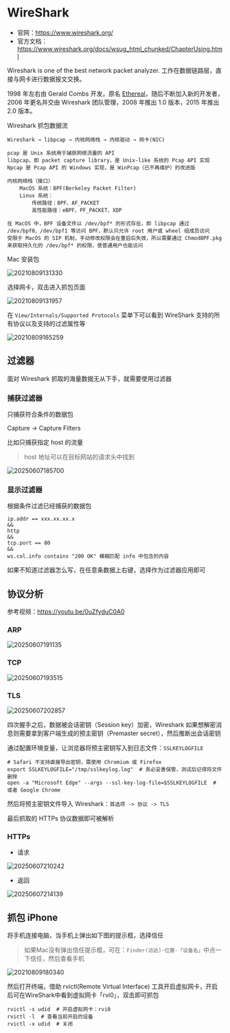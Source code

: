 # WireShark

- 官网：<https://www.wireshark.org/>
- 官方文档：<https://www.wireshark.org/docs/wsug_html_chunked/ChapterUsing.html>

Wireshark is one of the best network packet analyzer. 工作在数据链路层，直接与网卡进行数据报文交换。

1998 年左右由 Gerald Combs 开发，原名 [Ethereal](https://www.wireshark.org/docs/wsug_html_chunked/ChIntroHistory.html)，随后不断加入新的开发者，2006 年更名并交由 Wireshark 团队管理，2008 年推出 1.0 版本，2015 年推出 2.0 版本。

Wireshark 抓包数据流

```text
Wireshark → libpcap → 内核网络栈 → 内核驱动 → 网卡(NIC)

pcap 是 Unix 系统用于捕获网络流量的 API
libpcap，即 packet capture library，是 Unix-like 系统的 Pcap API 实现
Npcap 是 Pcap API 的 Windows 实现，是 WinPcap（已不再维护）的改进版

内核网络栈（接口）
    MacOS 系统：BPF(Berkeley Packet Filter)
    Linux 系统：
        传统路径：BPF、AF_PACKET
        高性能路径：eBPF、PF_PACKET、XDP

在 MacOS 中，BPF 设备文件以 /dev/bpf* 的形式存在，即 libpcap 通过 /dev/bpf0、/dev/bpf1 等访问 BPF，默认只允许 root 用户或 wheel 组成员访问
受限于 MacOS 的 SIP 机制，手动修改权限会在重启后失效，所以需要通过 ChmodBPF.pkg 来获取持久化的 /dev/bpf* 的权限，使普通用户也能访问
```

Mac 安装包

![20210809131330](https://image.zuoright.com/20210809131330.png)

选择网卡，双击进入抓包页面

![20210809131957](https://image.zuoright.com/20210809131957.png)

在 `View/Internals/Supported Protocols` 菜单下可以看到 WireShark 支持的所有协议以及支持的过滤属性等

![20210809165259](https://image.zuoright.com/20210809165259.png)

## 过滤器

面对 Wireshark 抓取的海量数据无从下手，就需要使用过滤器

### 捕获过滤器

只捕获符合条件的数据包

Capture -> Capture Filters

比如只捕获指定 host 的流量

> host 地址可以在目标网站的请求头中找到

![20250607185700](https://image.zuoright.com/20250607185700.png)

### 显示过滤器

根据条件过滤已经捕获的数据包

```text
ip.addr == xxx.xx.xx.x
&&
http
&&
tcp.port == 80
&&
ws.col.info contains "200 OK" 模糊匹配 info 中包含的内容
```

如果不知道过滤器怎么写，在任意条数据上右键，选择作为过滤器应用即可

## 协议分析

参考视频：<https://youtu.be/0uZfyduC0A0>

### ARP

![20250607191135](https://image.zuoright.com/20250607191135.png)

### TCP

![20250607193515](https://image.zuoright.com/20250607193515.png)

### TLS

![20250607202857](https://image.zuoright.com/20250607202857.png)

四次握手之后，数据被会话密钥（Session key）加密，Wireshark 如果想解密消息则需要拿到客户端生成的预主密钥（Premaster secret），然后推断出会话密钥

通过配置环境变量，让浏览器将预主密钥写入到日志文件：`SSLKEYLOGFILE`

```shell
# Safari 不支持直接导出密钥，需使用 Chromium 或 Firefox
export SSLKEYLOGFILE="/tmp/sslkeylog.log"  # 务必妥善保管，测试后记得将文件删除
open -a "Microsoft Edge" --args --ssl-key-log-file=$SSLKEYLOGFILE  # 或者 Google Chrome
```

然后将预主密钥文件导入 Wireshark：`首选项 -> 协议 -> TLS`

最后抓取的 HTTPs 协议数据即可被解析

### HTTPs

- 请求

![20250607210242](https://image.zuoright.com/20250607210242.png)

- 返回

![20250607214139](https://image.zuoright.com/20250607214139.png)

## 抓包 iPhone

将手机连接电脑，当手机上弹出如下图的提示框，选择信任

> 如果Mac没有弹出信任提示框，可在：`Finder(访达)-位置-「设备名」`中点一下信任，然后查看手机

![20210809180340](https://image.zuoright.com/20210809180340.png)

然后打开终端，借助 rvictl(Remote Virtual Interface) 工具开启虚拟网卡，开启后可在WireShark中看到虚拟网卡「rvi0」，双击即可抓包

```shell
rvictl -s udid  # 开启虚拟网卡：rvi0
rvictl -l  # 查看当前开启的设备
rvictl -x udid  # 关闭
```
